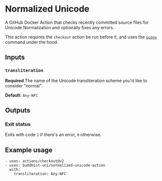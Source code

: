 # Normalized Unicode

A GitHub Docker Action that checks recently committed source files for Unicode Normalization and optionally fixes any errors.

This action requires the `checkout` action be run before it, and uses the [`uconv`](https://linux.die.net/man/1/uconv) command under the hood.

## Inputs

### `transliteration`

**Required** The name of the Unicode transliteration scheme you'd like to consider "normal".

**Default**: `Any-NFC`

## Outputs

### Exit status

Exits with code `1` if there's an error, `0` otherwise.

## Example usage

```
- uses: actions/checkout@v2
- uses: buddhist-uni/normalized-unicode-action
  with:
    transliteration: Any-NFC
```

